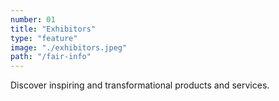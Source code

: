 ```yaml
---
number: 01
title: "Exhibitors"
type: "feature"
image: "./exhibitors.jpeg"
path: "/fair-info"
---
```


Discover inspiring and transformational products and services.
